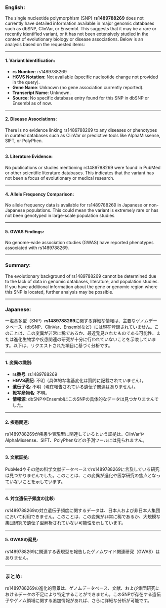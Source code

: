 ### English:
The single nucleotide polymorphism (SNP) **rs1489788269** does not currently have detailed information available in major genomic databases such as dbSNP, ClinVar, or Ensembl. This suggests that it may be a rare or recently identified variant, or it has not been extensively studied in the context of evolutionary biology or disease associations. Below is an analysis based on the requested items:

---

#### 1. Variant Identification:
- **rs Number**: rs1489788269
- **HGVS Notation**: Not available (specific nucleotide change not provided in the query).
- **Gene Name**: Unknown (no gene association currently reported).
- **Transcript Name**: Unknown.
- **Source**: No specific database entry found for this SNP in dbSNP or Ensembl as of now.

---

#### 2. Disease Associations:
There is no evidence linking rs1489788269 to any diseases or phenotypes in curated databases such as ClinVar or predictive tools like AlphaMissense, SIFT, or PolyPhen.

---

#### 3. Literature Evidence:
No publications or studies mentioning rs1489788269 were found in PubMed or other scientific literature databases. This indicates that the variant has not been a focus of evolutionary or medical research.

---

#### 4. Allele Frequency Comparison:
No allele frequency data is available for rs1489788269 in Japanese or non-Japanese populations. This could mean the variant is extremely rare or has not been genotyped in large-scale population studies.

---

#### 5. GWAS Findings:
No genome-wide association studies (GWAS) have reported phenotypes associated with rs1489788269.

---

### Summary:
The evolutionary background of rs1489788269 cannot be determined due to the lack of data in genomic databases, literature, and population studies. If you have additional information about the gene or genomic region where this SNP is located, further analysis may be possible.

---

### Japanese:
一塩基多型（SNP）**rs1489788269**に関する詳細な情報は、主要なゲノムデータベース（dbSNP、ClinVar、Ensemblなど）には現在登録されていません。このことは、この変異が非常に稀であるか、最近発見されたものである可能性、または進化生物学や疾患関連の研究が十分に行われていないことを示唆しています。以下は、リクエストされた項目に基づく分析です。

---

#### 1. 変異の識別:
- **rs番号**: rs1489788269
- **HGVS表記**: 不明（具体的な塩基変化は質問に記載されていません）。
- **遺伝子名**: 不明（現在報告されている遺伝子関連はありません）。
- **転写産物名**: 不明。
- **情報源**: dbSNPやEnsemblにこのSNPの具体的なデータは見つかりませんでした。

---

#### 2. 疾患関連:
rs1489788269が疾患や表現型に関連しているという証拠は、ClinVarやAlphaMissense、SIFT、PolyPhenなどの予測ツールには見られません。

---

#### 3. 文献証拠:
PubMedやその他の科学文献データベースでrs1489788269に言及している研究は見つかりませんでした。このことは、この変異が進化や医学研究の焦点となっていないことを示しています。

---

#### 4. 対立遺伝子頻度の比較:
rs1489788269の対立遺伝子頻度に関するデータは、日本人および非日本人集団において利用できません。このことは、この変異が非常に稀であるか、大規模な集団研究で遺伝子型解析されていない可能性を示しています。

---

#### 5. GWASの発見:
rs1489788269に関連する表現型を報告したゲノムワイド関連研究（GWAS）はありません。

---

### まとめ:
rs1489788269の進化的背景は、ゲノムデータベース、文献、および集団研究におけるデータの不足により特定することができません。このSNPが存在する遺伝子やゲノム領域に関する追加情報があれば、さらに詳細な分析が可能です。

